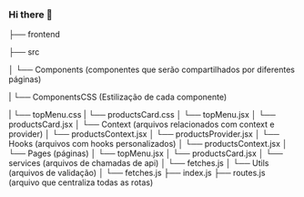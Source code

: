 ### Hi there 👋

<!--
**ASMThiago/ASMThiago** is a ✨ _special_ ✨ repository because its `README.md` (this file) appears on your GitHub profile.

Here are some ideas to get you started:

- 🔭 I’m currently working on ...
- 🌱 I’m currently learning ...
- 👯 I’m looking to collaborate on ...
- 🤔 I’m looking for help with ...
- 💬 Ask me about ...
- 📫 How to reach me: ...
- 😄 Pronouns: ...
- ⚡ Fun fact: ...
-->

<p>├── frontend</p>
<p>├── src</p>
<p>│    └── Components (componentes que serão compartilhados por diferentes páginas)</p>
<p>|           └── ComponentsCSS (Estilização de cada componente)<p>
|                   └── topMenu.css
|                   └── productsCard.css
│           └── topMenu.jsx
│           └── productsCard.jsx
│    └── Context (arquivos relacionados com context e provider)
│           └── productsContext.jsx
│           └── productsProvider.jsx
│    └── Hooks (arquivos com hooks personalizados)
│           └── productsContext.jsx
│    └── Pages (páginas)
│           └── topMenu.jsx
│           └── productsCard.jsx
│    └── services (arquivos de chamadas de api)
│           └── fetches.js
│    └── Utils (arquivos de validação)
│           └── fetches.js
├── index.js
├── routes.js (arquivo que centraliza todas as rotas)
